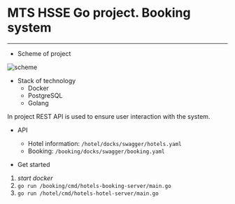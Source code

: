# MTS HSSE Go project. Booking system
--------
* Scheme of project

![scheme](https://github.com/Sinord/final-project/raw/master/components-diagram.png)

* Stack of technology
  - Docker
  - PostgreSQL
  - Golang

In project REST API is used to ensure user interaction with the system.

* API
  - Hotel information: ```/hotel/docks/swagger/hotels.yaml```
  - Booking: ```/booking/docks/swagger/booking.yaml```

* Get started

1) *start docker*
2) ```go run /booking/cmd/hotels-booking-server/main.go```
3) ```go run /hotel/cmd/hotels-hotel-server/main.go```